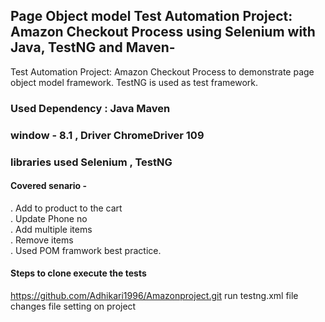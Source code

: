 ## Page Object model Test Automation Project: Amazon Checkout Process using Selenium with Java, TestNG and Maven-
Test Automation Project: Amazon Checkout Process to demonstrate page object model framework. TestNG is used as test framework.

### Used Dependency : Java Maven

### window - 8.1 , Driver ChromeDriver 109

### libraries used Selenium , TestNG

 #### Covered senario -
 . Add to product to the cart <br />
 . Update Phone no <br />
 . Add multiple items <br />
 . Remove items <br />
 . Used POM framwork best practice. <br />


#### Steps to clone execute the tests
https://github.com/Adhikari1996/Amazonproject.git
run testng.xml file
changes file setting on project
